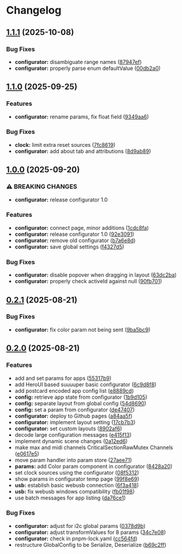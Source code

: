 # Changelog

## [1.1.1](https://github.com/ATOVproject/faderpunk/compare/configurator-v1.1.0...configurator-v1.1.1) (2025-10-08)


### Bug Fixes

* **configurator:** disambiguate range names ([87947ef](https://github.com/ATOVproject/faderpunk/commit/87947eff463d2df42dd188c7e4e625f18bbcfc08))
* **configurator:** properly parse enum defaultValue ([00db2a0](https://github.com/ATOVproject/faderpunk/commit/00db2a0a3bf569ce80076519ba075b3a451232b6))

## [1.1.0](https://github.com/ATOVproject/faderpunk/compare/configurator-v1.0.0...configurator-v1.1.0) (2025-09-25)


### Features

* **configurator:** rename params, fix float field ([9349aa6](https://github.com/ATOVproject/faderpunk/commit/9349aa624432e3aef66b71a7a1a19e2b40dacef8))


### Bug Fixes

* **clock:** limit extra reset sources ([7fc8619](https://github.com/ATOVproject/faderpunk/commit/7fc861910648376d5f7963214c1c6f2a33df7bd5))
* **configurator:** add about tab and attributions ([8d9ab89](https://github.com/ATOVproject/faderpunk/commit/8d9ab8931922e0896094a5cd518bd5de71b207ca))

## [1.0.0](https://github.com/ATOVproject/faderpunk/compare/configurator-v0.4.0...configurator-v1.0.0) (2025-09-20)


### ⚠ BREAKING CHANGES

* **configurator:** release configurator 1.0

### Features

* **configurator:** connect page, minor additions ([1cdc8fa](https://github.com/ATOVproject/faderpunk/commit/1cdc8fa2aa7c5317e34098bbccf467846a3ef4a7))
* **configurator:** release configurator 1.0 ([92e3091](https://github.com/ATOVproject/faderpunk/commit/92e30914e5ff6fb1166a851732133617dbcc89ac))
* **configurator:** remove old configurator ([b7a6e8d](https://github.com/ATOVproject/faderpunk/commit/b7a6e8dbf9178e843c263c4dd770563a45285b53))
* **configurator:** save global settings ([f4327d5](https://github.com/ATOVproject/faderpunk/commit/f4327d5cf02dc863f2a128905cf3f416ac6e40ce))


### Bug Fixes

* **configurator:** disable popover when dragging in layout ([63dc2ba](https://github.com/ATOVproject/faderpunk/commit/63dc2bae4d2ace8bd0af23505d5678ba0ef9c79e))
* **configurator:** properly check activeId against null ([90fb701](https://github.com/ATOVproject/faderpunk/commit/90fb701aa63a5194b88faac822afe6193f6b051a))

## [0.2.1](https://github.com/ATOVproject/faderpunk/compare/configurator-v0.2.0...configurator-v0.2.1) (2025-08-21)


### Bug Fixes

* **configurator:** fix color param not being sent ([9ba5bc9](https://github.com/ATOVproject/faderpunk/commit/9ba5bc90c3f8f7cfe6ddf721e7f45ae085234d3e))

## [0.2.0](https://github.com/ATOVproject/faderpunk/compare/configurator-v0.1.0...configurator-v0.2.0) (2025-08-21)


### Features

* add and set params for apps ([55317b9](https://github.com/ATOVproject/faderpunk/commit/55317b90ed6b0cb6c315737603fbe55b6cc37220))
* add HeroUI based suuuuper basic configurator ([6c9d8f8](https://github.com/ATOVproject/faderpunk/commit/6c9d8f883761ea245638a462122535bff55e4091))
* add postcard encoded app config list ([e8889cd](https://github.com/ATOVproject/faderpunk/commit/e8889cdf681f7d432e7dd9eb648a76410ab0928d))
* **config:** retrieve app state from configurator ([1b9d105](https://github.com/ATOVproject/faderpunk/commit/1b9d10513b0fccf923d367e88b76872f50467938))
* **config:** separate layout from global config ([54d8690](https://github.com/ATOVproject/faderpunk/commit/54d869014c2299812519a4b47cc0b8a9a069a09f))
* **config:** set a param from configurator ([de47407](https://github.com/ATOVproject/faderpunk/commit/de47407a0ea913dcefe5767019b7a988b2661d00))
* **configurator:** deploy to Github pages ([a84aa5f](https://github.com/ATOVproject/faderpunk/commit/a84aa5f0d548b33d78e2722e2de2ae2b764ae791))
* **configurator:** implement layout setting ([17cb7b3](https://github.com/ATOVproject/faderpunk/commit/17cb7b338c8764302ada0ed4b54e7c74fbd5e2db))
* **configurator:** set custom layouts ([8902af6](https://github.com/ATOVproject/faderpunk/commit/8902af6f3f433e0046f3a445e4d1d1ed91483a10))
* decode large configuration messages ([e415f13](https://github.com/ATOVproject/faderpunk/commit/e415f13e740f2ac7efae0b40bdc85e65598376de))
* implement dynamic scene changes ([0a12ed6](https://github.com/ATOVproject/faderpunk/commit/0a12ed65d04c60a72a0a9dc9b218d6b34c605894))
* make max and midi channels CriticalSectionRawMutex Channels ([e0617e5](https://github.com/ATOVproject/faderpunk/commit/e0617e556b9a887034b695d6cd118cb8672d4d64))
* move param handler into param store ([27aee71](https://github.com/ATOVproject/faderpunk/commit/27aee71d40f784e74e65201195e7d071e3d9fca0))
* **params:** add Color param component in configurator ([8428a20](https://github.com/ATOVproject/faderpunk/commit/8428a2069de88721c4c2373792bc46f95794d57b))
* set clock sources using the configurator ([08f5312](https://github.com/ATOVproject/faderpunk/commit/08f53126e9e02a33855cb07861ad49d1c4b3c8cc))
* show params in configurator temp page ([99f8e69](https://github.com/ATOVproject/faderpunk/commit/99f8e696ff35a273907058d69d09a4ed2c1d87f2))
* **usb:** establish basic webusb connection ([6f3a418](https://github.com/ATOVproject/faderpunk/commit/6f3a4183bc3ab75ac49c3c28462d2f952a51ceee))
* **usb:** fix webusb windows compatibility ([fb01f98](https://github.com/ATOVproject/faderpunk/commit/fb01f981c64beb133b50f6072ae73fe30f113e3b))
* use batch messages for app listing ([da76ce1](https://github.com/ATOVproject/faderpunk/commit/da76ce1f72f577b91a74a1f3b4c101f88b33cfa9))


### Bug Fixes

* **configurator:** adjust for i2c global params ([0378d9b](https://github.com/ATOVproject/faderpunk/commit/0378d9b49e18e37b0179a113acb33ce53192f07d))
* **configurator:** adjust transformValues for 8 params ([34c7e08](https://github.com/ATOVproject/faderpunk/commit/34c7e0865c7476c1535dd17d778e71f093751869))
* **configurator:** check in pnpm-lock.yaml ([cc564fd](https://github.com/ATOVproject/faderpunk/commit/cc564fdc36461a7c818a7364ec19adf0e5bd2a64))
* restructure GlobalConfig to be Serialize, Deserialize ([b69c2ff](https://github.com/ATOVproject/faderpunk/commit/b69c2ff00d051807032c862c7e4320439dbb04e5))
